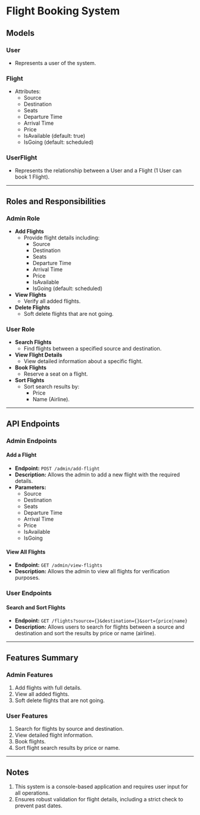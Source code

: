 # Flight Booking System
## Models
### User
- Represents a user of the system.
### Flight
- Attributes:
  - Source
  - Destination
  - Seats
  - Departure Time
  - Arrival Time
  - Price
  - IsAvailable (default: true)
  - IsGoing (default: scheduled)
### UserFlight
- Represents the relationship between a User and a Flight (1 User can book 1 Flight).
---
## Roles and Responsibilities
### Admin Role
- **Add Flights**
  - Provide flight details including:
    - Source
    - Destination
    - Seats
    - Departure Time
    - Arrival Time
    - Price
    - IsAvailable
    - IsGoing (default: scheduled)
- **View Flights**
  - Verify all added flights.
- **Delete Flights**
  - Soft delete flights that are not going.
### User Role
- **Search Flights**
  - Find flights between a specified source and destination.
- **View Flight Details**
  - View detailed information about a specific flight.
- **Book Flights**
  - Reserve a seat on a flight.
- **Sort Flights**
  - Sort search results by:
    - Price
    - Name (Airline).
---
## API Endpoints
### Admin Endpoints
#### Add a Flight
- **Endpoint:** `POST /admin/add-flight`
- **Description:** Allows the admin to add a new flight with the required details.
- **Parameters:**
  - Source
  - Destination
  - Seats
  - Departure Time
  - Arrival Time
  - Price
  - IsAvailable
  - IsGoing
#### View All Flights
- **Endpoint:** `GET /admin/view-flights`
- **Description:** Allows the admin to view all flights for verification purposes.
### User Endpoints
#### Search and Sort Flights
- **Endpoint:** `GET /flights?source={}&destination={}&sort={price|name}`
- **Description:** Allows users to search for flights between a source and destination and sort the results by price or name (airline).
---
## Features Summary
### Admin Features
1. Add flights with full details.
2. View all added flights.
3. Soft delete flights that are not going.
### User Features
1. Search for flights by source and destination.
2. View detailed flight information.
3. Book flights.
4. Sort flight search results by price or name.
---
## Notes
1. This system is a console-based application and requires user input for all operations.
2. Ensures robust validation for flight details, including a strict check to prevent past dates.
